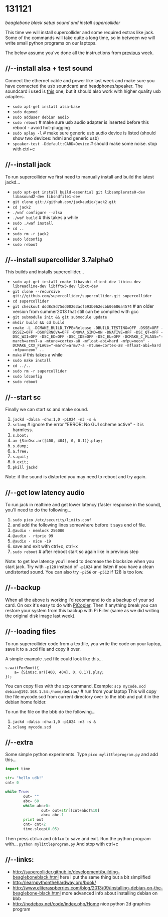 131121
======

_beaglebone black setup sound and install supercollider_

This time we will install supercollider and some required extras like jack.
Some of the commands will take quite a long time, so in between we will write small python programs on our laptops.

The below assume you've done all the instructions from [previous](https://github.com/redFrik/udk10-Embedded_Systems/tree/master/udk131114) week.

//--install alsa + test sound
-----------------------------
Connect the ethernet cable and power like last week and make sure you have connected the usb soundcard and headphones/speaker.  The soundcard i used is [this](http://dx.com/p/virtual-5-1-surround-usb-2-0-external-sound-card-22475) one, but it should also work with higher quality usb adapters.

* `sudo apt-get install alsa-base`
* `sudo depmod`
* `sudo adduser debian audio`
* `sudo reboot` # make sure usb audio adapter is inserted before this reboot - avoid hot-plugging
* `sudo aplay -l` # make sure generic usb audio device is listed (should show two devices: hdmi and generic usb)
* `speaker-test -Ddefault:CARD=Device` # should make some noise. stop with ctrl+c

//--install jack
----------------
To run supercollider we first need to manually install and build the latest jackd...

* `sudo apt-get install build-essential git libsamplerate0-dev libasound2-dev libsndfile1-dev`
* `git clone git://github.com/jackaudio/jack2.git`
* `cd jack2`
* `./waf configure --alsa`
* `./waf build` # this takes a while
* `sudo ./waf install`
* `cd ..`
* `sudo rm -r jack2`
* `sudo ldconfig`
* `sudo reboot`

//--install supercollider 3.7alpha0
-----------------------------------
This builds and installs supercollider...

* `sudo apt-get install cmake libavahi-client-dev libicu-dev libreadline-dev libfftw3-dev libxt-dev`
* `git clone --recursive git://github.com/supercollider/supercollider.git supercollider`
* `cd supercollider`
* `git checkout ddd8c8d75dd00263acf593b062ecbb06686a4574` # an older version from summer2013 that still can be compiled with gcc
* `git submodule init && git submodule update`
* `mkdir build && cd build`
* `cmake -L -DCMAKE_BUILD_TYPE=Release -DBUILD_TESTING=OFF -DSSE=OFF -DSSE2=OFF -DSUPERNOVA=OFF -DNOVA_SIMD=ON -DNATIVE=OFF -DSC_QT=OFF -DSC_WII=OFF -DSC_ED=OFF -DSC_IDE=OFF -DSC_EL=OFF -DCMAKE_C_FLAGS="-march=armv7-a -mtune=cortex-a8 -mfloat-abi=hard -mfpu=neon" -DCMAKE_CXX_FLAGS="-march=armv7-a -mtune=cortex-a8 -mfloat-abi=hard -mfpu=neon" ..`
* `make` # this takes a while
* `sudo make install`
* `cd ../..`
* `sudo rm -r supercollider`
* `sudo ldconfig`
* `sudo reboot`

//--start sc
------------
Finally we can start sc and make sound.

1. `jackd -dalsa -dhw:1,0 -p1024 -n3 -s &`
2. `sclang` # ignore the error "ERROR: No GUI scheme active" - it is harmless.
3. `s.boot;`
4. `a= {SinOsc.ar([400, 404], 0, 0.1)}.play;`
5. `s.dump;`
6. `a.free;`
7. `s.quit;`
8. `0.exit;`
9. `pkill jackd`

Note: if the sound is distorted you may need to reboot and try again.

//--get low latency audio
-------------------------
To run jack in realtime and get lower latency (faster response in the sound), you'll need to do the following...

1. `sudo pico /etc/security/limits.conf`
2. and add the following lines somewhere before it says end of file.
3.    `@audio - memlock 256000`
4.    `@audio - rtprio 99`
5.    `@audio - nice -19`
6. save and exit with ctrl+o, ctrl+x
7. `sudo reboot` # after reboot start sc again like in previous step

Note: to get low latency you'll need to decrease the blocksize when you start jack. Try with `-p128` instead of `-p1024` and listen if you have a clean undistorted sound. You can also try `-p256` or `-p512` if 128 is too low.

//--backup
----------
When all the above is working i'd recommend to do a backup of your sd card.  On osx it's easy to do with [PiCopier](http://ivanx.com/raspberrypi/). Then if anything break you can restore your system from this backup with Pi Filler (same as we did writing the original disk image last week).

//--loading files
-----------------
To run supercollider code from a textfile, you write the code on your laptop, save it to a .scd file and copy it over.

A simple example .scd file could look like this...
```
s.waitForBoot({
	a= {SinOsc.ar([400, 404], 0, 0.1)}.play;
});
```

You can copy files with the scp command. Example:
`scp mycode.scd debian@192.168.1.54:/home/debian/` # run from your laptop
This will copy the file mycode.scd from current directory over to the bbb and put it in the debian home folder.

To run the file on the bbb do the following...

1. `jackd -dalsa -dhw:1,0 -p1024 -n3 -s &`
2. `sclang mycode.scd`

//--extra
---------
Some simple python experiments. Type `pico mylittleprogram.py` and add this...
```python
import time

str= "hello udk!"
cnt= 0

while True:
        out= ""
        abc= 60 
        while abc>0:
                out= out+str[(cnt+abc)%10]
                abc= abc-1
        print out        
        cnt= cnt+2
        time.sleep(0.05)
```
Then press ctrl+o and ctrl+x to save and exit. Run the python program with...
`python mylittleprogram.py`
And stop with ctrl+c

//--links:
----------
* <http://supercollider.github.io/development/building-beagleboneblack.html> here i put the same thing but a bit simplified
* <http://learnpythonthehardway.org/book/>
* <http://www.eliteraspberries.com/blog/2013/09/installing-debian-on-the-beaglebone-black.html> more advanced info about installing debian on bbb
* <http://nodebox.net/code/index.php/Home> nice python 2d graphics program
